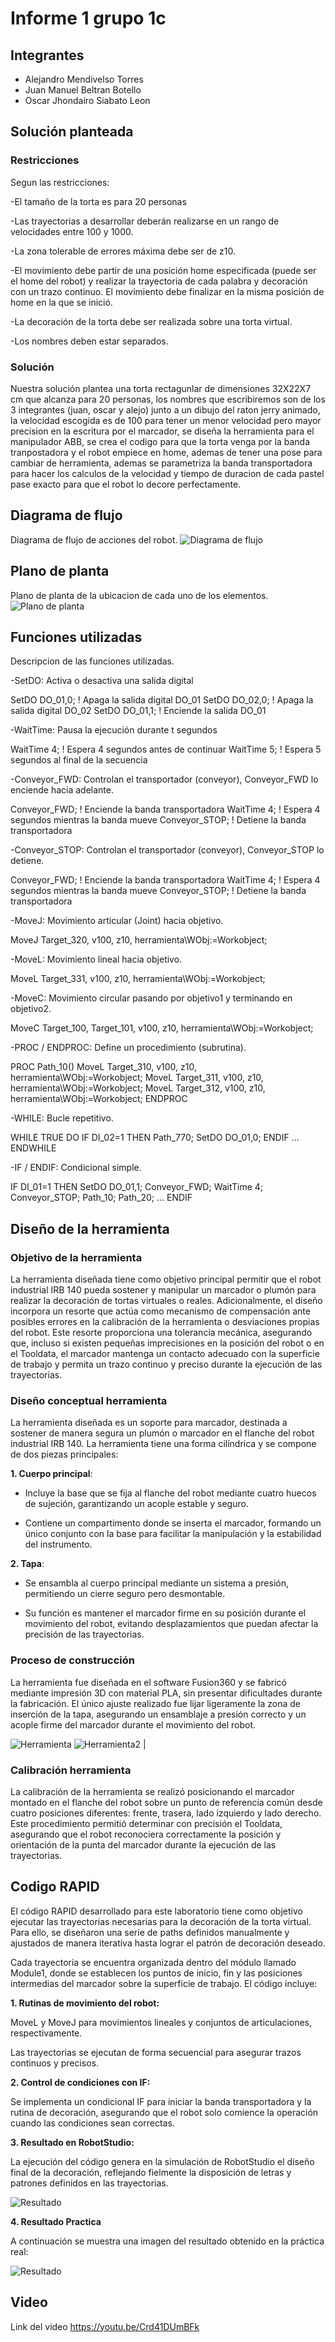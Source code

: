 
# Informe 1 grupo 1c

## Integrantes

- Alejandro Mendivelso Torres
- Juan Manuel Beltran Botello 
- Oscar Jhondairo Siabato Leon

## Solución planteada

### Restricciones
Segun las restricciones:

 -El tamaño de la torta es para 20 personas
 
 -Las trayectorias a desarrollar deberán realizarse en un rango de velocidades entre 100 y 1000.
 
 -La zona tolerable de errores máxima debe ser de z10.
 
 -El movimiento debe partir de una posición home especificada (puede ser el home del robot) y realizar la trayectoria de cada palabra y decoración con un trazo continuo. El movimiento debe finalizar en la misma posición de home en la que se inició.
 
 -La decoración de la torta debe ser realizada sobre una torta virtual.
 
 -Los nombres deben estar separados.
 

### Solución 

Nuestra solución plantea una torta rectagunlar de dimensiones 32X22X7 cm que alcanza para 20 personas, los nombres que escribiremos son de los 3 integrantes (juan, oscar y alejo) junto a un dibujo del raton jerry animado, la velocidad escogida es de 100 para tener un menor velocidad pero mayor precision en la escritura por el marcador, se diseña la herramienta para el manipulador ABB, se crea el codigo para que la torta venga por la banda tranpostadora y el robot empiece en home, ademas de tener una pose para cambiar de herramienta, ademas se parametriza la banda transportadora para hacer los calculos de la velocidad y tiempo de duracion de cada pastel pase exacto para que el robot lo decore perfectamente. 

## Diagrama de flujo 
Diagrama de flujo de acciones del robot.
 ![Diagrama de flujo](Imagenes/Diagrama)
## Plano de planta
Plano de planta de la ubicacion de cada uno de los elementos.
 ![Plano de planta](Imagenes/Plano.png)
## Funciones utilizadas
Descripcion de las funciones utilizadas.

 -SetDO: Activa o desactiva una salida digital

 SetDO DO_01,0;   ! Apaga la salida digital DO_01
 SetDO DO_02,0;   ! Apaga la salida digital DO_02
 SetDO DO_01,1;   ! Enciende la salida DO_01


 -WaitTime: Pausa la ejecución durante t segundos

 WaitTime 4;   ! Espera 4 segundos antes de continuar
 WaitTime 5;   ! Espera 5 segundos al final de la secuencia


 -Conveyor_FWD: Controlan el transportador (conveyor), Conveyor_FWD lo enciende hacia adelante.

 Conveyor_FWD;   ! Enciende la banda transportadora
 WaitTime 4;     ! Espera 4 segundos mientras la banda mueve
 Conveyor_STOP;  ! Detiene la banda transportadora

 -Conveyor_STOP: Controlan el transportador (conveyor), Conveyor_STOP lo detiene.

  
 Conveyor_FWD;   ! Enciende la banda transportadora
 WaitTime 4;     ! Espera 4 segundos mientras la banda mueve
 Conveyor_STOP;  ! Detiene la banda transportadora

 -MoveJ: Movimiento articular (Joint) hacia objetivo.

 MoveJ Target_320, v100, z10, herramienta\WObj:=Workobject;


 -MoveL: Movimiento lineal hacia objetivo.

 MoveL Target_331, v100, z10, herramienta\WObj:=Workobject;


 -MoveC: Movimiento circular pasando por objetivo1 y terminando en objetivo2.

 MoveC Target_100, Target_101, v100, z10, herramienta\WObj:=Workobject;


 -PROC / ENDPROC: Define un procedimiento (subrutina).

  PROC Path_10()
     MoveL Target_310, v100, z10, herramienta\WObj:=Workobject;
     MoveL Target_311, v100, z10, herramienta\WObj:=Workobject;
     MoveL Target_312, v100, z10, herramienta\WObj:=Workobject;
 ENDPROC


 -WHILE: Bucle repetitivo.
 
  WHILE TRUE DO
     IF DI_02=1 THEN
         Path_770;
         SetDO DO_01,0;
     ENDIF
     ...
 ENDWHILE


 -IF / ENDIF: Condicional simple.

  IF DI_01=1 THEN
     SetDO DO_01,1;
     Conveyor_FWD;
     WaitTime 4;
     Conveyor_STOP;
     Path_10;
     Path_20;
     ...
 ENDIF


## Diseño de la herramienta

### Objetivo de la herramienta
La herramienta diseñada tiene como objetivo principal permitir que el robot industrial IRB 140 pueda sostener y manipular un marcador o plumón para realizar la decoración de tortas virtuales o reales. Adicionalmente, el diseño incorpora un resorte que actúa como mecanismo de compensación ante posibles errores en la calibración de la herramienta o desviaciones propias del robot. Este resorte proporciona una tolerancia mecánica, asegurando que, incluso si existen pequeñas imprecisiones en la posición del robot o en el Tooldata, el marcador mantenga un contacto adecuado con la superficie de trabajo y permita un trazo continuo y preciso durante la ejecución de las trayectorias.
### Diseño conceptual herramienta
La herramienta diseñada es un soporte para marcador, destinada a sostener de manera segura un plumón o marcador en el flanche del robot industrial IRB 140. La herramienta tiene una forma cilíndrica y se compone de dos piezas principales:

**1. Cuerpo principal**:

- Incluye la base que se fija al flanche del robot mediante cuatro huecos de sujeción, garantizando un acople estable y seguro.

- Contiene un compartimento donde se inserta el marcador, formando un único conjunto con la base para facilitar la manipulación y la estabilidad del instrumento.

**2. Tapa**:

- Se ensambla al cuerpo principal mediante un sistema a presión, permitiendo un cierre seguro pero desmontable.

- Su función es mantener el marcador firme en su posición durante el movimiento del robot, evitando desplazamientos que puedan afectar la precisión de las trayectorias.

### Proceso de construcción
La herramienta fue diseñada en el software Fusion360 y se fabricó mediante impresión 3D con material PLA, sin presentar dificultades durante la fabricación. El único ajuste realizado fue lijar ligeramente la zona de inserción de la tapa, asegurando un ensamblaje a presión correcto y un acople firme del marcador durante el movimiento del robot.

 ![Herramienta](Imagenes/Montaje_1) ![Herramienta2](Imagenes/Montaje_2) |

### Calibración herramienta
La calibración de la herramienta se realizó posicionando el marcador montado en el flanche del robot sobre un punto de referencia común desde cuatro posiciones diferentes: frente, trasera, lado izquierdo y lado derecho. Este procedimiento permitió determinar con precisión el Tooldata, asegurando que el robot reconociera correctamente la posición y orientación de la punta del marcador durante la ejecución de las trayectorias.

## Codigo RAPID
El código RAPID desarrollado para este laboratorio tiene como objetivo ejecutar las trayectorias necesarias para la decoración de la torta virtual. Para ello, se diseñaron una serie de paths definidos manualmente y ajustados de manera iterativa hasta lograr el patrón de decoración deseado.

Cada trayectoria se encuentra organizada dentro del módulo llamado Module1, donde se establecen los puntos de inicio, fin y las posiciones intermedias del marcador sobre la superficie de trabajo. El código incluye:

**1. Rutinas de movimiento del robot:**

MoveL y MoveJ para movimientos lineales y conjuntos de articulaciones, respectivamente.

Las trayectorias se ejecutan de forma secuencial para asegurar trazos continuos y precisos.

**2. Control de condiciones con IF:**

Se implementa un condicional IF para iniciar la banda transportadora y la rutina de decoración, asegurando que el robot solo comience la operación cuando las condiciones sean correctas.

**3. Resultado en RobotStudio:**

La ejecución del código genera en la simulación de RobotStudio el diseño final de la decoración, reflejando fielmente la disposición de letras y patrones definidos en las trayectorias.

![Resultado](Imagenes/RobotStudio)

**4. Resultado Practica**

A continuación se muestra una imagen del resultado obtenido en la práctica real:

![Resultado](Imagenes/Practica)


## Video
Link del video 
https://youtu.be/Crd41DUmBFk


